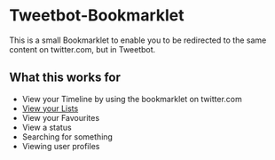 Tweetbot-Bookmarklet
====================

This is a small Bookmarklet to enable you to be redirected to the same content on twitter.com, but in Tweetbot.

What this works for
-------------------

* View your Timeline by using the bookmarklet on twitter.com
* [View your Lists](http://twitter.com/lists)
* View your Favourites
* View a status
* Searching for something
* Viewing user profiles
